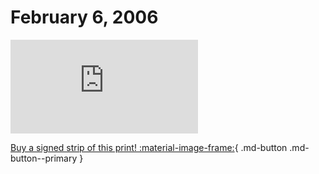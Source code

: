 # February 6, 2006

![](https://www.achewood.com/comic.php?date=02062006)

[Buy a signed strip of this print! :material-image-frame:](https://achewood-holiday-pop-up.myshopify.com/products/strip#02062006){ .md-button .md-button--primary }
